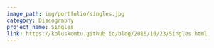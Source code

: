 ```yaml
---
image_path: img/portfolio/singles.jpg
category: Discography
project_name: Singles
link: https://koluskomtu.github.io/blog/2016/10/23/Singles.html
---
```

